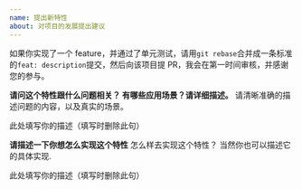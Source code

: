 ```yaml
---
name: 提出新特性
about: 对项目的发展提出建议
---
```


如果你实现了一个 feature，并通过了单元测试，请用`git rebase`合并成一条标准的`feat: description`提交，然后向该项目提 PR，我会在第一时间审核，并感谢您的参与。

**请问这个特性跟什么问题相关？ 有哪些应用场景？请详细描述。**
请清晰准确的描述问题的内容，以及真实的场景。

此处填写你的描述（填写时删除此句）

**请描述一下你想怎么实现这个特性**
怎么样去实现这个特性？
当然你也可以描述它的具体实现.

此处填写你的描述（填写时删除此句）
